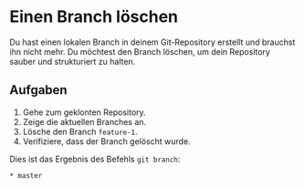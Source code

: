 # Einen Branch löschen

Du hast einen lokalen Branch in deinem Git-Repository erstellt und brauchst ihn nicht mehr. Du möchtest den Branch löschen, um dein Repository sauber und strukturiert zu halten.

## Aufgaben

1. Gehe zum geklonten Repository.
2. Zeige die aktuellen Branches an.
3. Lösche den Branch `feature-1`.
4. Verifiziere, dass der Branch gelöscht wurde.

Dies ist das Ergebnis des Befehls `git branch`:

```
* master
```
